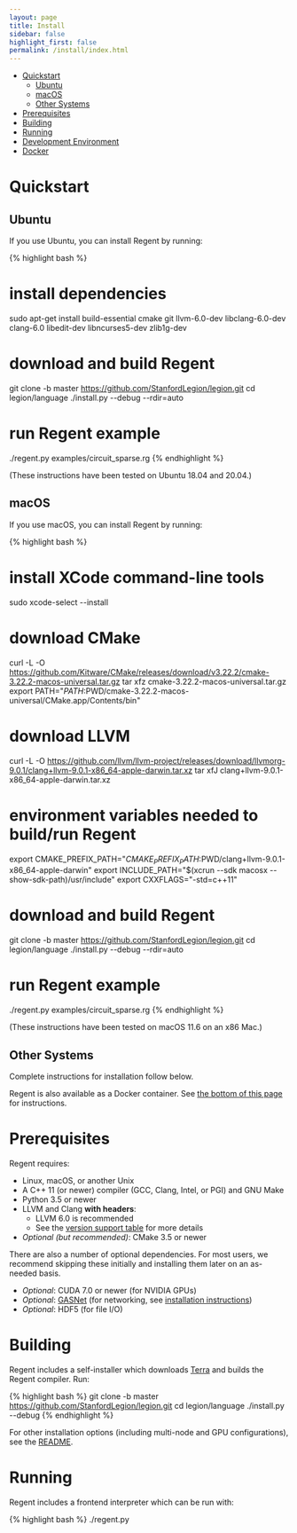 ```yaml
---
layout: page
title: Install
sidebar: false
highlight_first: false
permalink: /install/index.html
---
```


  * [Quickstart](#quickstart)
      * [Ubuntu](#ubuntu)
      * [macOS](#macos)
      * [Other Systems](#other-systems)
  * [Prerequisites](#prerequisites)
  * [Building](#building)
  * [Running](#running)
  * [Development Environment](#development-environment)
  * [Docker](#docker)

# Quickstart

## Ubuntu

If you use Ubuntu, you can install Regent by running:

{% highlight bash %}
# install dependencies
sudo apt-get install build-essential cmake git llvm-6.0-dev libclang-6.0-dev clang-6.0 libedit-dev libncurses5-dev zlib1g-dev

# download and build Regent
git clone -b master https://github.com/StanfordLegion/legion.git
cd legion/language
./install.py --debug --rdir=auto

# run Regent example
./regent.py examples/circuit_sparse.rg
{% endhighlight %}

(These instructions have been tested on Ubuntu 18.04 and 20.04.)

## macOS

If you use macOS, you can install Regent by running:

{% highlight bash %}
# install XCode command-line tools
sudo xcode-select --install

# download CMake
curl -L -O https://github.com/Kitware/CMake/releases/download/v3.22.2/cmake-3.22.2-macos-universal.tar.gz
tar xfz cmake-3.22.2-macos-universal.tar.gz
export PATH="$PATH:$PWD/cmake-3.22.2-macos-universal/CMake.app/Contents/bin"

# download LLVM
curl -L -O https://github.com/llvm/llvm-project/releases/download/llvmorg-9.0.1/clang+llvm-9.0.1-x86_64-apple-darwin.tar.xz
tar xfJ clang+llvm-9.0.1-x86_64-apple-darwin.tar.xz

# environment variables needed to build/run Regent
export CMAKE_PREFIX_PATH="$CMAKE_PREFIX_PATH:$PWD/clang+llvm-9.0.1-x86_64-apple-darwin"
export INCLUDE_PATH="$(xcrun --sdk macosx --show-sdk-path)/usr/include"
export CXXFLAGS="-std=c++11"

# download and build Regent
git clone -b master https://github.com/StanfordLegion/legion.git
cd legion/language
./install.py --debug --rdir=auto

# run Regent example
./regent.py examples/circuit_sparse.rg
{% endhighlight %}

(These instructions have been tested on macOS 11.6 on an x86 Mac.)

## Other Systems

Complete instructions for installation follow below.

Regent is also available as a Docker container. See [the bottom of
this page](#docker) for instructions.

# Prerequisites

Regent requires:

  * Linux, macOS, or another Unix
  * A C++ 11 (or newer) compiler (GCC, Clang, Intel, or PGI) and GNU Make
  * Python 3.5 or newer
  * LLVM and Clang **with headers**:
      * LLVM 6.0 is recommended
      * See the [version support table](https://github.com/terralang/terra#supported-llvm-versions) for more details
  * *Optional (but recommended)*: CMake 3.5 or newer

There are also a number of optional dependencies. For most users, we
recommend skipping these initially and installing them later on an
as-needed basis.

  * *Optional*: CUDA 7.0 or newer (for NVIDIA GPUs)
  * *Optional*: [GASNet](https://gasnet.lbl.gov/) (for networking, see
     [installation instructions](http://legion.stanford.edu/gasnet/))
  * *Optional*: HDF5 (for file I/O)

# Building

Regent includes a self-installer which downloads
[Terra](http://terralang.org/) and builds the Regent compiler. Run:

{% highlight bash %}
git clone -b master https://github.com/StanfordLegion/legion.git
cd legion/language
./install.py --debug
{% endhighlight %}

For other installation options (including multi-node and GPU
configurations), see the
[README](https://github.com/StanfordLegion/legion/blob/master/language/README.md).

# Running

Regent includes a frontend interpreter which can be run with:

{% highlight bash %}
./regent.py <script>
{% endhighlight %}

For example:

{% highlight bash %}
./regent.py examples/circuit.rg
{% endhighlight %}

(Note: The Regent frontend can also be run without arguments to obtain
a [Terra](http://terralang.org)/[LuaJIT](http://luajit.org/)
shell. However, this mode is not very useful because of the way that
Terra language extensions works. Also, the Legion runtime is not
currently reentrant, making interactive use difficult.)

# Development Environment

Regent syntax highlighting modes are available for the following
editors:

  * [Emacs](https://github.com/StanfordLegion/regent-mode)
  * [Vim](https://github.com/StanfordLegion/regent.vim)

# Docker

If you have [Docker](https://www.docker.com/), Regent is also
available as a container:

{% highlight bash %}
docker run -ti stanfordlegion/regent
{% endhighlight %}

This will start a bash shell from which you can run Regent. Regent is
installed under `/usr/local/legion`. So for example, to run the
circuit example:

{% highlight bash %}
regent /usr/local/legion/language/examples/circuit.rg
{% endhighlight %}

Because Docker containers have no access to the host file system, some
additional options are required if you want to run Docker on your own
Regent files. The command below mounts the current directory in the
host as `/examples` in the container and then runs Regent on it.

{% highlight bash %}
docker run -ti -v $PWD:/examples stanfordlegion/regent regent /examples/circuit.rg
{% endhighlight %}
